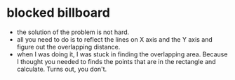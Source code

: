 # blocked billboard

- the solution of the problem is not hard. 
- all you need to do is to reflect the lines on X axis and the Y axis and figure out the overlapping distance. 
- when I was doing it, I was stuck in finding the overlapping area. Because I thought you needed to finds the points that are in the rectangle and calculate. Turns out, you don't. 